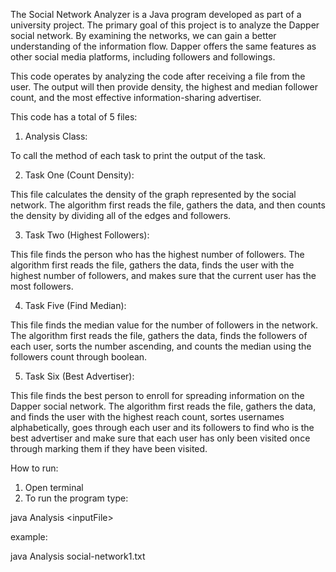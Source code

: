 The Social Network Analyzer is a Java program developed as part of a university project.
The primary goal of this project is to analyze the Dapper social network. By examining the networks, we can gain a better understanding of the information flow. 
Dapper offers the same features as other social media platforms, including followers and followings.


This code operates by analyzing the code after receiving a file from the user. 
The output will then provide density, the highest and median follower count, and the most effective information-sharing advertiser.

This code has a total of 5 files:

1. Analysis Class:

To call the method of each task to print the output of the task.

2. Task One (Count Density):

This file calculates the density of the graph represented by the social network.
The algorithm first reads the file, gathers the data, and then counts the density by dividing all of the edges and followers.

3. Task Two (Highest Followers):

This file finds the person who has the highest number of followers.
The algorithm first reads the file, gathers the data, finds the user with the highest number of followers, and makes sure that the current user has the most followers. 

4. Task Five (Find Median):

This file finds the median value for the number of followers in the network.
The algorithm first reads the file, gathers the data, finds the followers of each user, sorts the number ascending, and counts the median using the followers count through boolean. 

5. Task Six (Best Advertiser):

This file finds the best person to enroll for spreading information on the Dapper social network. 
The algorithm first reads the file, gathers the data, and finds the user with the highest reach count, sortes usernames alphabetically, goes through each user and its followers to find who is the best advertiser and make sure that each user has only been visited once through marking them if they have been visited. 

How to run:

1. Open terminal
2. To run the program type:

java Analysis \<inputFile\>

example:

java Analysis social-network1.txt







